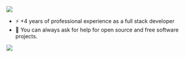 <p align="left">
  <a href="https://www.linkedin.com/in/oghenemano-o-179aba206/" target="_blank">
    <img src=https://img.shields.io/badge/-LinkedIn-0e76a8?style=flat-square&logo=Linkedin&logoColor=white />
  </a>
</p>

- ⚡ +4 years of professional experience as a full stack developer
- 👯 You can always ask for help for open source and free software projects.
<img src="https://github-readme-stats.vercel.app/api?username=omoghaoghenemano&&show_icons=true&title_color=ffffff&icon_color=bb2acf&text_color=daf7dc&bg_color=151515"/>
